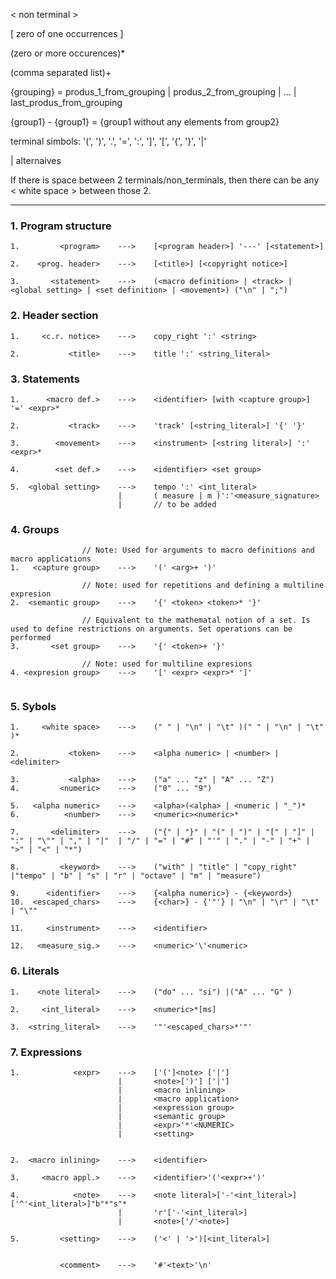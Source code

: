 < non terminal >


\[ zero of one occurrences ]

(zero or more occurences)*

(comma separated list)+

{grouping} = produs_1_from_grouping | produs\_2_from_grouping | ... | last_produs_from_grouping

{group1} - {group1} = {group1 without any elements from group2} 

terminal simbols:   '(', ')', '.', '=', ':', ']', '[', '{', '}', '|'

| alternaives

If there is space between 2 terminals/non_terminals, then there can be any < white space > between those 2.

---

### 1. Program structure 
```
1.         <program>    --->    [<program header>] '---' [<statement>]

2.    <prog. header>    --->    [<title>] [<copyright notice>]

3.       <statement>    --->    (<macro definition> | <track> | <global setting> | <set definition> | <movement>) ("\n" | ";")
```

### 2. Header section 
```
1.     <c.r. notice>    --->    copy_right ':' <string>

2.           <title>    --->    title ':' <string_literal>
```

### 3. Statements
```
1.      <macro def.>    --->    <identifier> [with <capture group>] '=' <expr>*

2.           <track>    --->    'track' [<string_literal>] '{' '}'

3.        <movement>    --->    <instrument> [<string literal>] ':' <expr>*

4.        <set def.>    --->    <identifier> <set group>

5.  <global setting>    --->    tempo ':' <int_literal>
                        |       ( measure | m )':'<measure_signature>
                        |       // to be added
```

### 4. Groups
```
                // Note: Used for arguments to macro definitions and macro applications
1.   <capture group>    --->    '(' <arg>+ ')'

                // Note: used for repetitions and defining a multiline expresion
2.  <semantic group>    --->    '{' <token> <token>* '}'
                
                // Equivalent to the mathematal notion of a set. Is used to define restrictions on arguments. Set operations can be performed
3.       <set group>    --->    '{' <token>+ '}'

                // Note: used for multiline expresions
4. <expresion group>    --->    '[' <expr> <expr>* ']'


```

### 5. Sybols
```
1.     <white space>    --->    (" " | "\n" | "\t" )(" " | "\n" | "\t" )*

2.           <token>    --->    <alpha numeric> | <number> | <delimiter>

3.           <alpha>    --->    ("a" ... "z" | "A" ... "Z")
4.         <numeric>    --->    ("0" ... "9")

5.   <alpha numeric>    --->    <alpha>(<alpha> | <numeric | "_")*
6.          <number>    --->    <numeric><numeric>*

7.       <delimiter>    --->    ("{" | "}" | "(" | ")" | "[" | "]" | ":" | "\"" | "," | "|"  | "/" | "=" | "#" | "'" | "." | "-" | "+" | ">" | "<" | "*")

8.         <keyword>    --->    ("with" | "title" | "copy_right" |"tempo" | "b" | "s" | "r" | "octave" | "m" | "measure")

9.      <identifier>    --->    {<alpha numeric>} - {<keyword>}
10.  <escaped_chars>    --->    {<char>} - {'"'} | "\n" | "\r" | "\t" | "\""

11.     <instrument>    --->    <identifier>

12.   <measure_sig.>    --->    <numeric>'\'<numeric>
```

### 6. Literals
```
1.    <note literal>    --->    ("do" ... "si") |("A" ... "G" )

2.     <int_literal>    --->    <numeric>*[ms]

3.  <string_literal>    --->    '"'<escaped_chars>*'"'
```

### 7. Expressions
```
1.            <expr>    --->    ['(']<note> ['|']
                        |       <note>[')'] ['|']
                        |       <macro inlining>
                        |       <macro application>
                        |       <expression group>
                        |       <semantic group>
                        |       <expr>'*'<NUMERIC>
                        |       <setting>


2.  <macro inlining>    --->    <identifier>

3.     <macro appl.>    --->    <identifier>'('<expr>+')'

4.            <note>    --->    <note literal>['-'<int_literal>]['^'<int_literal>]"b"*"s"*
                        |       'r'['-'<int_literal>]
                        |       <note>['/'<note>]

5.         <setting>    --->    ('<' | '>')[<int_literal>]
``` 

```

           <comment>    --->    '#'<text>'\n'
```
